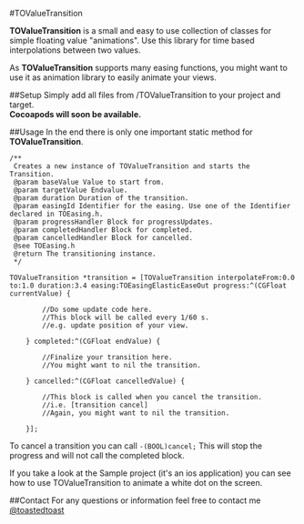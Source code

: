 #TOValueTransition

**TOValueTransition** is a small and easy to use collection of classes for simple floating value "animations".
Use this library for time based interpolations between two values.

As **TOValueTransition** supports many easing functions, you might want to use it as animation library to easily animate your views.

##Setup
Simply add all files from /TOValueTransition to your project and target.  
**Cocoapods will soon be available.**

##Usage
In the end there is only one important static method for **TOValueTransition**.  

    /**
     Creates a new instance of TOValueTransition and starts the Transition.
     @param baseValue Value to start from.
     @param targetValue Endvalue.
     @param duration Duration of the transition.
     @param easingId Identifier for the easing. Use one of the Identifier declared in TOEasing.h.
     @param progressHandler Block for progressUpdates.
     @param completedHandler Block for completed.
     @param cancelledHandler Block for cancelled.
     @see TOEasing.h
     @return The transitioning instance.
     */

    TOValueTransition *transition = [TOValueTransition interpolateFrom:0.0 to:1.0 duration:3.4 easing:TOEasingElasticEaseOut progress:^(CGFloat currentValue) {
            
            //Do some update code here. 
            //This block will be called every 1/60 s.
            //e.g. update position of your view.
            
        } completed:^(CGFloat endValue) {
            
            //Finalize your transition here.
            //You might want to nil the transition.
            
        } cancelled:^(CGFloat cancelledValue) {
            
            //This block is called when you cancel the transition.
            //i.e. [transition cancel]
            //Again, you might want to nil the transition.
            
        }];


To cancel a transition you can call `-(BOOL)cancel;` This will stop the progress and will not call the completed block.

If you take a look at the Sample project (it's an ios application) you can see how to use TOValueTransition to animate a white dot on the screen.

##Contact
For any questions or information feel free to contact me  [@toastedtoast](http://www.twitter.com/toastedtoast)